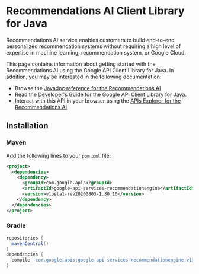 # Recommendations AI Client Library for Java

Recommendations AI service enables customers to build end-to-end personalized recommendation systems without requiring a high level of expertise in machine learning, recommendation system, or Google Cloud.

This page contains information about getting started with the Recommendations AI
using the Google API Client Library for Java. In addition, you may be interested
in the following documentation:

* Browse the [Javadoc reference for the Recommendations AI][javadoc]
* Read the [Developer's Guide for the Google API Client Library for Java][google-api-client].
* Interact with this API in your browser using the [APIs Explorer for the Recommendations AI][api-explorer]

## Installation

### Maven

Add the following lines to your `pom.xml` file:

```xml
<project>
  <dependencies>
    <dependency>
      <groupId>com.google.apis</groupId>
      <artifactId>google-api-services-recommendationengine</artifactId>
      <version>v1beta1-rev20200803-1.30.10</version>
    </dependency>
  </dependencies>
</project>
```

### Gradle

```gradle
repositories {
  mavenCentral()
}
dependencies {
  compile 'com.google.apis:google-api-services-recommendationengine:v1beta1-rev20200803-1.30.10'
}
```

[javadoc]: https://googleapis.dev/java/google-api-services-recommendationengine/latest/index.html
[google-api-client]: https://github.com/googleapis/google-api-java-client/
[api-explorer]: https://developers.google.com/apis-explorer/#p/recommendationengine/v1/
